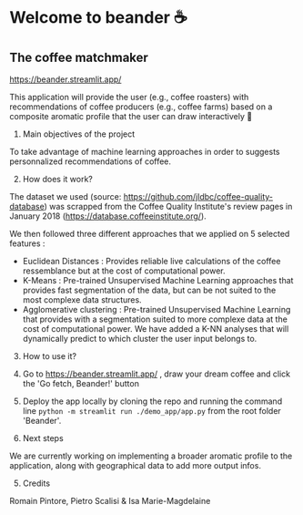 # Welcome to beander ☕
## The coffee matchmaker
https://beander.streamlit.app/

This application will provide the user (e.g., coffee roasters) with recommendations of coffee producers (e.g., coffee farms) based on a composite aromatic profile that the user can draw interactively 🎨

1) Main objectives of the project

To take advantage of machine learning approaches in order to suggests personnalized recommendations of coffee.

2) How does it work?

The dataset we used (source: https://github.com/jldbc/coffee-quality-database) was scrapped from the Coffee Quality Institute's review pages in January 2018 (https://database.coffeeinstitute.org/).

We then followed three different approaches that we applied on 5 selected features :

- Euclidean Distances : Provides reliable live calculations of the coffee ressemblance but at the cost of computational power.
- K-Means : Pre-trained Unsupervised Machine Learning approaches that provides fast segmentation of the data, but can be not suited to the most complexe data structures.
- Agglomerative clustering : Pre-trained Unsupervised Machine Learning that provides with a segmentation suited to more complexe data at the cost of computational power. We have added a K-NN analyses that will dynamically predict to which cluster the user input belongs to.

3) How to use it?

1) Go to https://beander.streamlit.app/ , draw your dream coffee and click the 'Go fetch, Beander!' button
2) Deploy the app locally by cloning the repo and running the command line `python -m streamlit run ./demo_app/app.py` from the root folder 'Beander'. 

4) Next steps

We are currently working on implementing a broader aromatic profile to the application, along with geographical data to add more output infos.

5) Credits

Romain Pintore, Pietro Scalisi & Isa Marie-Magdelaine
